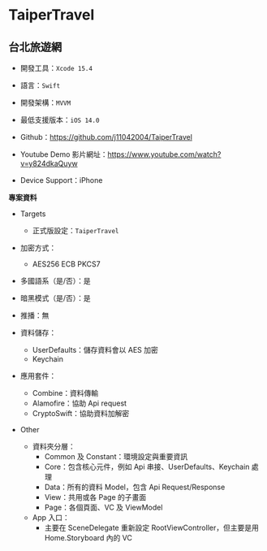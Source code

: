 # TaiperTravel

台北旅遊網
---

- 開發工具：`Xcode 15.4`
- 語言：`Swift`
- 開發架構：`MVVM`
- 最低支援版本：`iOS 14.0`
- Github：https://github.com/j11042004/TaiperTravel
- Youtube Demo 影片網址：https://www.youtube.com/watch?v=y824dkaQuyw
 
- Device Support：iPhone

**專案資料**

- Targets 
    - 正式版設定：`TaiperTravel`
- 加密方式：
     - AES256 ECB PKCS7
     
- 多國語系（是/否）：是
- 暗黑模式（是/否）：是
- 推播：無

- 資料儲存：
    - UserDefaults：儲存資料會以 AES 加密
    - Keychain

- 應用套件：
    - Combine：資料傳輸
    - Alamofire：協助 Api request
    - CryptoSwift：協助資料加解密
    
- Other
    - 資料夾分層：
        - Common 及 Constant：環境設定與重要資訊
        - Core：包含核心元件，例如 Api 串接、UserDefaults、Keychain 處理 
        - Data：所有的資料 Model，包含 Api Request/Response
        - View：共用或各 Page 的子畫面
        - Page：各個頁面、VC 及 ViewModel
    - App 入口：
        - 主要在 SceneDelegate 重新設定 RootViewController，但主要是用 Home.Storyboard 內的 VC
